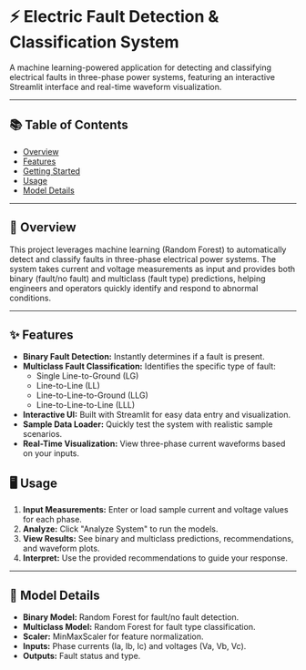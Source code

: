 # ⚡ Electric Fault Detection & Classification System

A machine learning-powered application for detecting and classifying electrical faults in three-phase power systems, featuring an interactive Streamlit interface and real-time waveform visualization.

---

## 📚 Table of Contents

- [Overview](#overview)
- [Features](#features)
- [Getting Started](#getting-started)
- [Usage](#usage)
- [Model Details](#model-details)


---

## 📝 Overview

This project leverages machine learning (Random Forest) to automatically detect and classify faults in three-phase electrical power systems. The system takes current and voltage measurements as input and provides both binary (fault/no fault) and multiclass (fault type) predictions, helping engineers and operators quickly identify and respond to abnormal conditions.

---

## ✨ Features

- **Binary Fault Detection:** Instantly determines if a fault is present.
- **Multiclass Fault Classification:** Identifies the specific type of fault:
  - Single Line-to-Ground (LG)
  - Line-to-Line (LL)
  - Line-to-Line-to-Ground (LLG)
  - Line-to-Line-to-Line (LLL)
- **Interactive UI:** Built with Streamlit for easy data entry and visualization.
- **Sample Data Loader:** Quickly test the system with realistic sample scenarios.
- **Real-Time Visualization:** View three-phase current waveforms based on your inputs.


## 🖥️ Usage

1. **Input Measurements:** Enter or load sample current and voltage values for each phase.
2. **Analyze:** Click "Analyze System" to run the models.
3. **View Results:** See binary and multiclass predictions, recommendations, and waveform plots.
4. **Interpret:** Use the provided recommendations to guide your response.

---

## 🤖 Model Details

- **Binary Model:** Random Forest for fault/no fault detection.
- **Multiclass Model:** Random Forest for fault type classification.
- **Scaler:** MinMaxScaler for feature normalization.
- **Inputs:** Phase currents (Ia, Ib, Ic) and voltages (Va, Vb, Vc).
- **Outputs:** Fault status and type.

